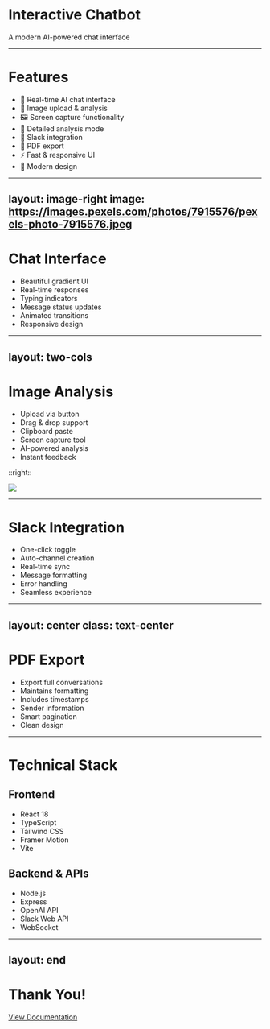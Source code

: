 # Interactive Chatbot
A modern AI-powered chat interface

---

# Features

<v-clicks>

- 💬 Real-time AI chat interface
- 📸 Image upload & analysis
- 🖼️ Screen capture functionality
- 📝 Detailed analysis mode
- 🔄 Slack integration
- 📑 PDF export
- ⚡ Fast & responsive UI
- 🎨 Modern design

</v-clicks>

---
layout: image-right
image: https://images.pexels.com/photos/7915576/pexels-photo-7915576.jpeg
---

# Chat Interface

<v-clicks>

- Beautiful gradient UI
- Real-time responses
- Typing indicators
- Message status updates
- Animated transitions
- Responsive design

</v-clicks>

---
layout: two-cols
---

# Image Analysis

<v-clicks>

- Upload via button
- Drag & drop support
- Clipboard paste
- Screen capture tool
- AI-powered analysis
- Instant feedback

</v-clicks>

::right::

<div class="ml-4">
  <img src="https://images.pexels.com/photos/7014932/pexels-photo-7014932.jpeg" class="rounded-lg shadow-xl" />
</div>

---

# Slack Integration

<v-clicks>

- One-click toggle
- Auto-channel creation
- Real-time sync
- Message formatting
- Error handling
- Seamless experience

</v-clicks>

---
layout: center
class: text-center
---

# PDF Export

<div class="grid grid-cols-2 gap-4 mt-8">
<div>
<v-clicks>

- Export full conversations
- Maintains formatting
- Includes timestamps
- Sender information
- Smart pagination
- Clean design

</v-clicks>
</div>

<div class="flex items-center justify-center">
  <div class="bg-white p-8 rounded-lg shadow-xl w-64 h-80 transform rotate-3">
    <div class="h-4 w-32 bg-gray-200 rounded mb-4"></div>
    <div class="space-y-2">
      <div class="h-2 w-full bg-gray-100 rounded"></div>
      <div class="h-2 w-5/6 bg-gray-100 rounded"></div>
      <div class="h-2 w-4/6 bg-gray-100 rounded"></div>
    </div>
  </div>
</div>
</div>

---

# Technical Stack

<div class="grid grid-cols-2 gap-4">
<div>
<v-clicks>

## Frontend
- React 18
- TypeScript
- Tailwind CSS
- Framer Motion
- Vite

</v-clicks>
</div>

<div>
<v-clicks>

## Backend & APIs
- Node.js
- Express
- OpenAI API
- Slack Web API
- WebSocket

</v-clicks>
</div>
</div>

---
layout: end
---

# Thank You!

[View Documentation](https://github.com/yourusername/interactive-chatbot)